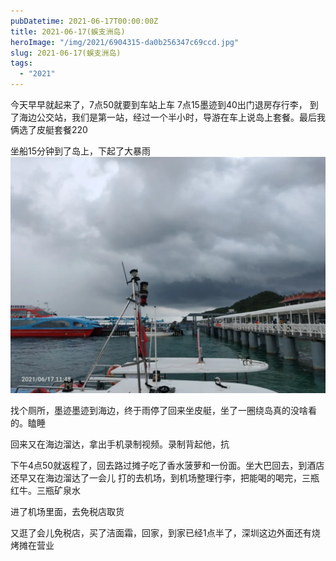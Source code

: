```yaml
---
pubDatetime: 2021-06-17T00:00:00Z
title: 2021-06-17(蜈支洲岛)
heroImage: "/img/2021/6904315-da0b256347c69ccd.jpg"
slug: 2021-06-17(蜈支洲岛)
tags:
  - "2021"
---
```


今天早早就起来了，7点50就要到车站上车
7点15墨迹到40出门退房存行李，
到了海边公交站，我们是第一站，经过一个半小时，导游在车上说岛上套餐。最后我俩选了皮艇套餐220

坐船15分钟到了岛上，下起了大暴雨
![](../../../../public/img/2021/6904315-da0b256347c69ccd.jpg)

找个厕所，墨迹墨迹到海边，终于雨停了回来坐皮艇，坐了一圈绕岛真的没啥看的。瞌睡

回来又在海边溜达，拿出手机录制视频。录制背起他，抗

下午4点50就返程了，回去路过摊子吃了香水菠萝和一份面。坐大巴回去，到酒店还早又在海边溜达了一会儿
打的去机场，到机场整理行李，把能喝的喝完，三瓶红牛。三瓶矿泉水

进了机场里面，去免税店取货

又逛了会儿免税店，买了洁面霜，回家，到家已经1点半了，深圳这边外面还有烧烤摊在营业

